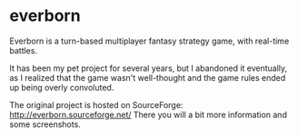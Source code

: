 everborn
========

Everborn is a turn-based multiplayer fantasy strategy game, with real-time
battles.

It has been my pet project for several years, but I abandoned it eventually,
as I realized that the game wasn't well-thought and the game rules ended up
being overly convoluted.

The original project is hosted on SourceForge: http://everborn.sourceforge.net/
There you will a bit more information and some screenshots.

